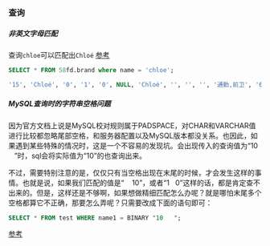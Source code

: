 ### 查询

##### 非英文字母匹配

  查询`chloe`可以匹配出`Chloé` [参考](https://blog.csdn.net/liangguangchuan/article/details/51207781)
  ```sql
  SELECT * FROM 58fd.brand where name = 'chloe';

  '15', 'Chloé', '0', '1', '0', NULL, 'Chloé', '', '', '', '通勤,前卫', '687,1382', '9', '奢侈品牌', '0', '2018-01-18 11:05:09', '2019-11-13 15:20:18', '1', '2', '1', '0', NULL
  ```

##### MySQL查询时的字符串空格问题

  因为官方文档上说是MySQL校对规则属于PADSPACE，对CHAR和VARCHAR值进行比较都忽略尾部空格，和服务器配置以及MySQL版本都没关系。也因此，如果遇到某些特殊的情况时，这是一个不容易的发现坑。会出现传入的查询值为“10     ”时，sql会将实际值为“10”的也查询出来。

  不过，需要特别注意的是，仅仅只有当空格出现在末尾的时候，才会发生这样的事情。也就是说，如果我们匹配的值是“    10”，或者“1   0”这样的话，都是肯定查不出来的。但是，这样还是不够啊，如果想做精细匹配怎么办呢？就是哪怕末尾多个空格都算它不正确，那要怎么弄呢？只需要改成下面的语句即可：

  ```sql
  SELECT * FROM test WHERE name1 = BINARY "10   ";
  ```

  [参考](https://blog.csdn.net/u014653197/article/details/78319312)

